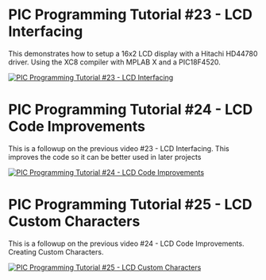 # **PIC Programming Tutorial #23 - LCD Interfacing**

This demonstrates how to setup a 16x2 LCD display with a Hitachi HD44780 driver. Using the XC8 compiler with MPLAB X and a PIC18F4520.

[![PIC Programming Tutorial #23 - LCD Interfacing](https://img.youtube.com/vi/qqJTYhUEekk/0.jpg)](https://www.youtube.com/watch?v=qqJTYhUEekk "PIC Programming Tutorial #23 - LCD Interfacing")


# **PIC Programming Tutorial #24 - LCD Code Improvements**

This is a followup on the previous video #23 - LCD Interfacing. This improves the code so it can be better used in later projects

[![PIC Programming Tutorial #24 - LCD Code Improvements](https://img.youtube.com/vi/DytlyQxRJ7Q/0.jpg)](https://www.youtube.com/watch?v=DytlyQxRJ7Q "PIC Programming Tutorial #24 - LCD Code Improvements")

# **PIC Programming Tutorial #25 - LCD Custom Characters**

This is a followup on the previous video #24 - LCD Code Improvements. Creating Custom Characters.

[![PIC Programming Tutorial #25 - LCD Custom Characters](https://img.youtube.com/vi/-DSMV8MjCdk/0.jpg)](https://www.youtube.com/watch?v=-DSMV8MjCdk "PIC Programming Tutorial #25 - LCD Custom Characters")


